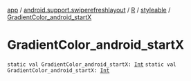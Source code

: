 [app](../../../index.md) / [android.support.swiperefreshlayout](../../index.md) / [R](../index.md) / [styleable](index.md) / [GradientColor_android_startX](./-gradient-color_android_start-x.md)

# GradientColor_android_startX

`static val GradientColor_android_startX: `[`Int`](https://kotlinlang.org/api/latest/jvm/stdlib/kotlin/-int/index.html)
`static val GradientColor_android_startX: `[`Int`](https://kotlinlang.org/api/latest/jvm/stdlib/kotlin/-int/index.html)